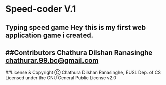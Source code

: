 # Speed-coder V.1
**Typing speed game**
Hey this is my first web application game i created.
---
##Contributors
Chathura Dilshan Ranasinghe <chathurar.99.bc@gmail.com>
---
##License & Copyright
Ⓒ Chathura Dilshan Ranasinghe, EUSL Dep. of CS
Licensed under the GNU General Public License v2.0 
